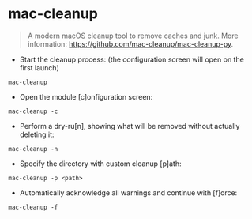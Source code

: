 # mac-cleanup

> A modern macOS cleanup tool to remove caches and junk.
> More information: <https://github.com/mac-cleanup/mac-cleanup-py>.

- Start the cleanup process:
(the configuration screen will open on the first launch)

`mac-cleanup`

- Open the module [c]onfiguration screen:

`mac-cleanup -c`

- Perform a dry-ru[n], showing what will be removed without actually deleting it:

`mac-cleanup -n`

- Specify the directory with custom cleanup [p]ath:

`mac-cleanup -p <path>`

- Automatically acknowledge all warnings and continue with [f]orce:

`mac-cleanup -f`
